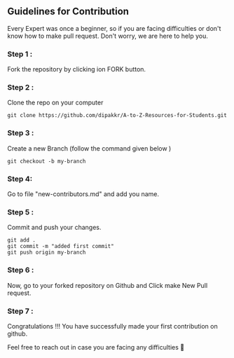 ## Guidelines for Contribution

Every Expert was once a beginner, so if you are facing difficulties or don't know how to make pull request. Don't worry, we are here to help you.

### Step 1 :
Fork the repository by clicking ion FORK button.

### Step 2 :
Clone the repo on your computer 

```
git clone https://github.com/dipakkr/A-to-Z-Resources-for-Students.git
```
### Step 3 : 
Create a new Branch (follow the command given below )

```
git checkout -b my-branch
```

### Step 4:
Go to file "new-contributors.md" and add you name.

### Step 5 :
Commit and push your changes.

```
git add .
git commit -m "added first commit"
git push origin my-branch
```

### Step 6 :
Now, go to your forked repository on Github and Click make New Pull request.

### Step 7 : 
Congratulations !!! You have successfully made your first contribution on github.

Feel free to reach out in case you are facing any difficulties 🎃